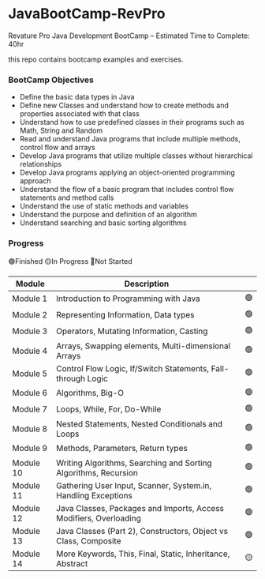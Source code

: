 # JavaBootCamp-RevPro
Revature Pro Java Development BootCamp – Estimated Time to Complete: 40hr

this repo contains bootcamp examples and exercises.

### BootCamp Objectives
- Define the basic data types in Java
-	Define new Classes and understand how to create methods and properties associated with that class
- Understand how to use predefined classes in their programs such as Math, String and Random
- Read and understand Java programs that include multiple methods, control flow and arrays  
- Develop Java programs that utilize multiple classes without hierarchical relationships
- Develop Java programs applying an object-oriented programming approach  
- Understand the flow of a basic program that includes control flow statements and method calls
- Understand the use of static methods and variables  
- Understand the purpose and definition of an algorithm
- Understand searching and basic sorting algorithms

### Progress

🟢Finished    🟡In Progress   🔴Not Started            

| Module    | Description                                                       |    |
|---        |---                                                                |--- |
| Module 1  | Introduction to Programming with Java                              | 🟢|
| Module 2  | Representing Information, Data types                              | 🟢|
| Module 3  | Operators, Mutating Information, Casting                          | 🟢|
| Module 4  | Arrays, Swapping elements, Multi-dimensional Arrays               | 🟢|
| Module 5  | Control Flow Logic, If/Switch Statements, Fall-through Logic      | 🟢|
| Module 6  | Algorithms, Big-O                                                 | 🟢|
| Module 7  | Loops, While, For, Do-While                                       | 🟢|
| Module 8  | Nested Statements, Nested Conditionals and Loops                  | 🟢|
| Module 9  | Methods, Parameters, Return types                                 | 🟢|
| Module 10 | Writing Algorithms, Searching and Sorting Algorithms, Recursion   | 🟢|
| Module 11 | Gathering User Input, Scanner, System.in, Handling Exceptions     | 🟢|
| Module 12 | Java Classes, Packages and Imports, Access Modifiers, Overloading | 🟢|
| Module 13 | Java Classes (Part 2), Constructors, Object vs Class, Composite   | 🟢|
| Module 14 | More Keywords, This, Final, Static, Inheritance, Abstract         | 🟡|
